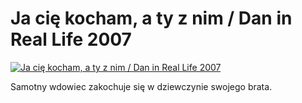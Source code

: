 Ja cię kocham, a ty z nim / Dan in Real Life 2007 
=============
[![Ja cię kocham, a ty z nim / Dan in Real Life 2007 ](http://vidos.pl/images/player.gif)](http://vidos.pl/ja-cie-kocham-a-ty-z-nim-dan-in-real-life-2007)

 Samotny wdowiec zakochuje się w dziewczynie swojego brata.
